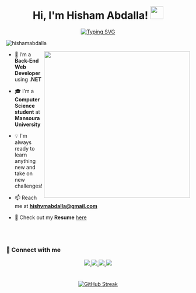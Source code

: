 <h1 align="center"> Hi, I'm Hisham Abdalla! <img src="https://media.giphy.com/media/hvRJCLFzcasrR4ia7z/giphy.gif" width="35"></h1>
<p align="center">
<a href="https://git.io/typing-svg"><img src="https://readme-typing-svg.demolab.com?font=Fira+Code&weight=500&size=28&center=true&vCenter=true&width=600&height=100&lines=Back+End+Developer;Computer+Science+Graduate;Always+learning+new+things"" alt="Typing SVG" /></a><p align="left">
  <img src="https://komarev.com/ghpvc/?username=hishamabdalla&label=Profile%20views&color=0e75b6&style=flat" alt="hishamabdalla" /> 
</p>
<picture> <img align="right" src="https://media.giphy.com/media/3ornk57KwDXf81rjWM/giphy.gif"width = 400px></picture>


- 🔭 I’m a **Back-End Web Developer** using **.NET**  
- 🎓 I’m a **Computer Science student** at **Mansoura University**  
- 💡 I'm always ready to learn anything new and take on new challenges! 
- 📫 Reach me at **hishvmabdalla@gmail.com**  
- 📄 Check out my **Resume** [here](https://drive.google.com/file/d/1gWOyA1PXx55n39jjGFhVXCs7uYtEc2b2/view?usp=sharing)

  <br>
#


### 📌 Connect with me

<p align="center">
  <a href="https://wa.me/01008295776" target="_blank">
    <img src="https://img.icons8.com/doodle/40/000000/whatsapp.png">
  </a>
  <a href="mailto:hishvmabdalla@gmail.com" target="_blank">
    <img src="https://img.icons8.com/doodle/40/000000/gmail-new.png">
  </a>
  <a href="https://www.linkedin.com/in/hisham-abdalla-/" target="_blank">
    <img src="https://img.icons8.com/doodle/40/000000/linkedin--v2.png">
  </a>
  <a href="https://github.com/hishamabdalla/" target="_blank">
    <img src="https://img.icons8.com/doodle/40/000000/github--v1.png">
  </a>
</p>

#

<p align="center">
<a href="https://git.io/streak-stats"><img src="https://streak-stats.demolab.com?user=hishamabdalla&theme=github-dark-blue&card_width=488&hide_total_contributions=true&hide_longest_streak=true" alt="GitHub Streak" /></a>
